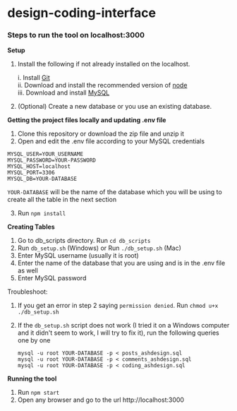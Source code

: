 # design-coding-interface

### Steps to run the tool on localhost:3000

**Setup**
1. Install the following if not already installed on the localhost.  

      i. Install [Git](https://git-scm.com/downloads)    
     ii. Download and install the recommended version of [node](https://nodejs.org/en/)    
    iii. Download and install [MySQL](https://dev.mysql.com/downloads/windows/installer/8.0.html)    
    
2. (Optional) Create a new database or you use an existing database. 

**Getting the project files locally and updating .env file**
1. Clone this repository or download the zip file and unzip it    
2. Open and edit the .env file according to your MySQL credentials 

```$xslt
MYSQL_USER=YOUR_USERNAME
MYSQL_PASSWORD=YOUR-PASSWORD
MYSQL_HOST=localhost
MYSQL_PORT=3306
MYSQL_DB=YOUR-DATABASE  
```
```YOUR-DATABASE``` will be the name of the database which you will be using to create all the table in the next section  

3. Run ```npm install```    

**Creating Tables**
1. Go to db_scripts directory. Run ```cd db_scripts```  
2. Run ```db_setup.sh``` (Windows) or Run ```./db_setup.sh``` (Mac)  
3. Enter MySQL username (usually it is root)   
4. Enter the name of the database that you are using and is in the .env file as well  
5. Enter MySQL password   

Troubleshoot:   
1. If you get an error in step 2 saying ```permission denied```. Run ```chmod u+x ./db_setup.sh```
2. If the ```db_setup.sh``` script does not work (I tried it on a Windows computer and it didn't seem to work, I will try to fix it), run the following queries one by one  

      ```mysql -u root YOUR-DATABASE -p < posts_ashdesign.sql```  
      ```mysql -u root YOUR-DATABASE -p < comments_ashdesign.sql```  
      ```mysql -u root YOUR-DATABASE -p < coding_ashdesign.sql```

**Running the tool**  
1. Run ```npm start```    
2. Open any browser and go to the url http://localhost:3000
